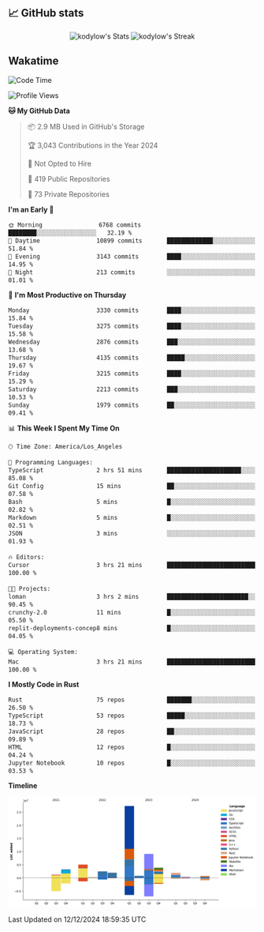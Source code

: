 ## 📈 GitHub stats
<!--START_SECTION:github-->
<div class="badges-githubstats">
  <p align="center">
    <img src="https://github-readme-stats.vercel.app/api?username=kodylow&theme=tokyonight&show_icons=true&hide_border=true&count_private=true" alt="kodylow's Stats" height="165">
    <img src="https://github-readme-streak-stats.herokuapp.com/?user=kodylow&theme=tokyonight&hide_border=true" alt="kodylow's Streak" height="165">
  </p>
</div>
<!--END_SECTION:github-->

## Wakatime 
<!--START_SECTION:waka-->
![Code Time](http://img.shields.io/badge/Code%20Time-1%2C285%20hrs%2037%20mins-blue)

![Profile Views](http://img.shields.io/badge/Profile%20Views-2-blue)

**🐱 My GitHub Data** 

> 📦 2.9 MB Used in GitHub's Storage 
 > 
> 🏆 3,043 Contributions in the Year 2024
 > 
> 🚫 Not Opted to Hire
 > 
> 📜 419 Public Repositories 
 > 
> 🔑 73 Private Repositories 
 > 
**I'm an Early 🐤** 

```text
🌞 Morning                6768 commits        ████████░░░░░░░░░░░░░░░░░   32.19 % 
🌆 Daytime                10899 commits       █████████████░░░░░░░░░░░░   51.84 % 
🌃 Evening                3143 commits        ████░░░░░░░░░░░░░░░░░░░░░   14.95 % 
🌙 Night                  213 commits         ░░░░░░░░░░░░░░░░░░░░░░░░░   01.01 % 
```
📅 **I'm Most Productive on Thursday** 

```text
Monday                   3330 commits        ████░░░░░░░░░░░░░░░░░░░░░   15.84 % 
Tuesday                  3275 commits        ████░░░░░░░░░░░░░░░░░░░░░   15.58 % 
Wednesday                2876 commits        ███░░░░░░░░░░░░░░░░░░░░░░   13.68 % 
Thursday                 4135 commits        █████░░░░░░░░░░░░░░░░░░░░   19.67 % 
Friday                   3215 commits        ████░░░░░░░░░░░░░░░░░░░░░   15.29 % 
Saturday                 2213 commits        ███░░░░░░░░░░░░░░░░░░░░░░   10.53 % 
Sunday                   1979 commits        ██░░░░░░░░░░░░░░░░░░░░░░░   09.41 % 
```


📊 **This Week I Spent My Time On** 

```text
🕑︎ Time Zone: America/Los_Angeles

💬 Programming Languages: 
TypeScript               2 hrs 51 mins       █████████████████████░░░░   85.08 % 
Git Config               15 mins             ██░░░░░░░░░░░░░░░░░░░░░░░   07.58 % 
Bash                     5 mins              █░░░░░░░░░░░░░░░░░░░░░░░░   02.82 % 
Markdown                 5 mins              █░░░░░░░░░░░░░░░░░░░░░░░░   02.51 % 
JSON                     3 mins              ░░░░░░░░░░░░░░░░░░░░░░░░░   01.93 % 

🔥 Editors: 
Cursor                   3 hrs 21 mins       █████████████████████████   100.00 % 

🐱‍💻 Projects: 
loman                    3 hrs 2 mins        ███████████████████████░░   90.45 % 
crunchy-2.0              11 mins             █░░░░░░░░░░░░░░░░░░░░░░░░   05.50 % 
replit-deployments-concep8 mins              █░░░░░░░░░░░░░░░░░░░░░░░░   04.05 % 

💻 Operating System: 
Mac                      3 hrs 21 mins       █████████████████████████   100.00 % 
```

**I Mostly Code in Rust** 

```text
Rust                     75 repos            ███████░░░░░░░░░░░░░░░░░░   26.50 % 
TypeScript               53 repos            █████░░░░░░░░░░░░░░░░░░░░   18.73 % 
JavaScript               28 repos            ██░░░░░░░░░░░░░░░░░░░░░░░   09.89 % 
HTML                     12 repos            █░░░░░░░░░░░░░░░░░░░░░░░░   04.24 % 
Jupyter Notebook         10 repos            █░░░░░░░░░░░░░░░░░░░░░░░░   03.53 % 
```



**Timeline**

![Lines of Code chart](https://raw.githubusercontent.com/Kodylow/Kodylow/master/assets/bar_graph.png)


 Last Updated on 12/12/2024 18:59:35 UTC
<!--END_SECTION:waka-->
